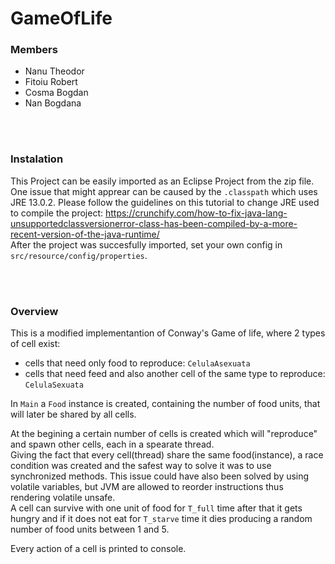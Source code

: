 # GameOfLife

### Members
* Nanu Theodor
* Fitoiu Robert
* Cosma Bogdan
* Nan Bogdana

</br></br>

### Instalation
This Project can be easily imported as an Eclipse Project from the zip file.</br>
One issue that might apprear can be caused by the `.classpath` which uses JRE 13.0.2. Please follow the guidelines on this tutorial
to change JRE used to compile the project: https://crunchify.com/how-to-fix-java-lang-unsupportedclassversionerror-class-has-been-compiled-by-a-more-recent-version-of-the-java-runtime/
</br>
After the project was succesfully imported, set your own config in `src/resource/config/properties`.

</br></br>

### Overview

This is a modified implementantion of Conway's Game of life, where 2 types of cell exist:</br>
* cells that need only food to reproduce: `CelulaAsexuata`
* cells that need feed and also another cell of the same type to reproduce: `CelulaSexuata`

In `Main` a `Food` instance is created, containing the number of food units, that will later be shared by all cells.</br>
<!-- TODO change "certain" mabye -->
At the begining a certain number of cells is created which will "reproduce" and spawn other cells, each in a spearate thread.</br>
Giving the fact that every cell(thread) share the same food(instance), a race condition was created and the safest way to solve it was to use synchronized methods. This issue could have also been solved by using volatile variables, but JVM are allowed to reorder instructions thus rendering volatile unsafe.</br>
A cell can survive with one unit of food for `T_full` time after that it gets hungry and if it does not eat for `T_starve` time it dies producing a random number of food units between 1 and 5.</br>

Every action of a cell is printed to console.

